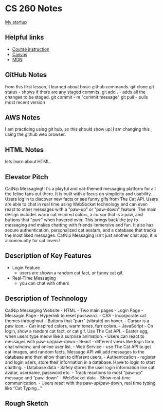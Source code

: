 # CS 260 Notes

[My startup](https://simon.cs260.click)

## Helpful links

- [Course instruction](https://github.com/webprogramming260)
- [Canvas](https://byu.instructure.com)
- [MDN](https://developer.mozilla.org)

## GitHub Notes
from this first lesson, I learned about basic github commands. 
git clone <repository-url>
git status - shows if there are any staged commits. 
git add . - adds all the changes to be staged. 
git commit - m "commit message" 
git pull - pulls most recent version


## AWS Notes
I am practicing using git hub, so this should show up! 
I am changing this using the github web browser. 

## HTML Notes

lets learn about HTML. 

## Elevator Pitch
CatNip Messaging! It's a playful and cat-themed messaging platform for all the feline fans out there.
It is built with a focus on simplicity and usability. Users log in to discover new facts or see funny gifs from The Cat API.
Users are able to chat in real time using WebSocket technology and can even react to other messages with a "paw-up" or "paw-down" feature.
The main design includes warm cat inspired colors, a cursor that is a paw, and buttons that "purr" when hovered over. 
This brings back the joy to messaging and makes chatting with friends immersive and fun.
It also has secure authentication, personalized cat avatars, and a database that tracks the most liked messages.
CatNip Messaging isn't just another chat app, it is a community for cat lovers!

## Description of Key Features
- Login Feature
    - users are shown a random cat fact, or funny cat gif. 
- Real-Time Messaging
    - you can chat with others

## Description of Technology
CatNip Messaging Website
    - HTML - Two main pages
        - Login Page
        - Messagin Page
        - Hyperlink to reset password. 
    - CSS
        - incorporate cat themes throughout
        - Buttons that “purr” (vibrate) on hover. 
        - Cursor is a paw icon. 
        - Cat inspired colors, warm tones, furr colors. 
    - JavaScript
        - On login, show a random cat fact, or cat gif. Use The Cat API.
        - Easter egg, when users type meow like a surprise animation. 
        - Users can react to messages with paw-up/paw-down
    - React 
        - different views like login form, chat window, and online user list. 
        - Web Service
        - use The Cat API to get cat images, and random facts. Message API will add messages to the database and then show them to different users. 
    - Authentication
        - register and login users, store their information in a database. Have to login to start chatting. 
    - Database data
        - Safely stores the user login information like cat avatar, username, password etc. 
        - Track reactions to most “paw-up” message and “paw-down”
    - WebSocket data
        - Show real-time communication. 
        - Users react with the paw-up/paw-down, real time typing like “Cat Typing…”

## Rough Sketch
